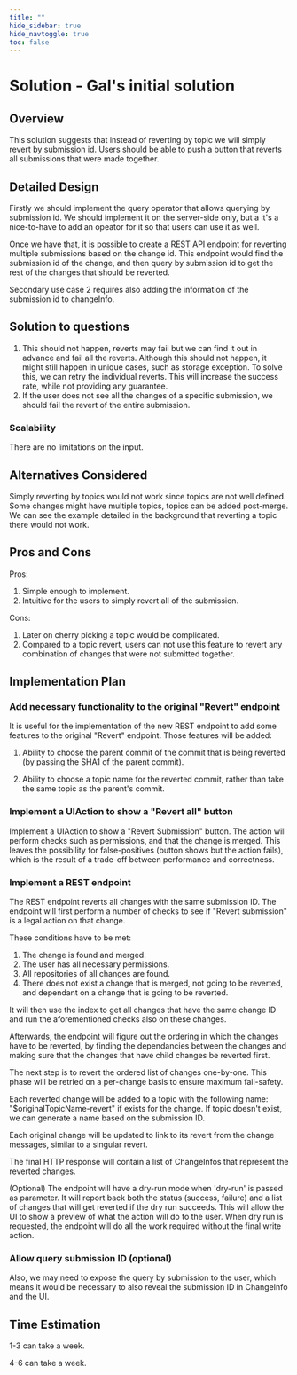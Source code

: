 ```yaml
---
title: ""
hide_sidebar: true
hide_navtoggle: true
toc: false
---
```


# Solution - Gal's initial solution

## <a id="overview"> Overview

This solution suggests that instead of reverting by topic we will simply revert
by submission id. Users should be able to push a button that reverts all
submissions that were made together.

## <a id="detailed-design"> Detailed Design

Firstly we should implement the query operator that allows querying by
submission id. We should implement it on the server-side only, but a it's a
nice-to-have to add an opeator for it so that users can use it as well.

Once we have that, it is possible to create a REST API endpoint for reverting
multiple submissions based on the change id. This endpoint would find the
submission id of the change, and then query by submission id to get the rest
of the changes that should be reverted.

Secondary use case 2 requires also adding the information of the submission id
to changeInfo.

## <a id="solution-to-questions"> Solution to questions

1. This should not happen, reverts may fail but we can find it out in advance
and fail all the reverts. Although this should not happen, it might still happen
in unique cases, such as storage exception. To solve this, we can retry the
individual reverts. This will increase the success rate, while not providing any
guarantee.
2. If the user does not see all the changes of a specific submission, we should
fail the revert of the entire submission.

### <a id="scalability"> Scalability

There are no limitations on the input.

## <a id="alternatives-considered"> Alternatives Considered

Simply reverting by topics would not work since topics are not well defined.
Some changes might have multiple topics, topics can be added post-merge.
We can see the example detailed in the background that reverting a topic there
would not work.

## <a id="pros-and-cons"> Pros and Cons

Pros:

1. Simple enough to implement.
2. Intuitive for the users to simply revert all of the submission.

Cons:

1. Later on cherry picking a topic would be complicated.
2. Compared to a topic revert, users can not use this feature to revert any
combination of changes that were not submitted together.

## <a id="implementation-plan"> Implementation Plan

### Add necessary functionality to the original "Revert" endpoint

It is useful for the implementation of the new REST endpoint to add some features
to the original "Revert" endpoint. Those features will be added:

1. Ability to choose the parent commit of the commit that is being reverted (by
passing the SHA1 of the parent commit).

2. Ability to choose a topic name for the reverted commit, rather than take the
same topic as the parent's commit.

### Implement a UIAction to show a "Revert all" button

Implement a UIAction to show a "Revert Submission" button. The action will
perform checks such as permissions, and that the change is merged. This leaves
the possibility for false-positives (button shows but the action fails),
which is the result of a trade-off between performance and correctness.

### Implement a REST endpoint

The REST endpoint reverts all changes with the same submission ID. The endpoint
will first perform a number of checks to see if "Revert submission" is a legal
action on that change.

These conditions have to be met:

1. The change is found and merged.
2. The user has all necessary permissions.
3. All repositories of all changes are found.
4. There does not exist a change that is merged, not going to be reverted, and
dependant on a change that is going to be reverted.

It will then use the index to get all changes that have the same change ID and
run the aforementioned checks also on these changes.

Afterwards, the endpoint will figure out the ordering in which the changes
have to be reverted, by finding the dependancies between the changes and making
sure that the changes that have child changes be reverted first.

The next step is to revert the ordered list of changes one-by-one. This phase
will be retried on a per-change basis to ensure maximum fail-safety.

Each reverted change will be added to a topic with the following name:
"$originalTopicName-revert" if exists for the change. If topic doesn't exist, we
can generate a name based on the submission ID.

Each original change will be updated to link to its revert from the change
messages, similar to a singular revert.

The final HTTP response will contain a list of ChangeInfos that represent the
reverted changes.

(Optional) The endpoint will have a dry-run mode when 'dry-run' is passed as
parameter. It will report back both the status (success, failure) and a list of
changes that will get reverted if the dry run succeeds. This will allow the UI
to show a preview of what the action will do to the user. When dry run is
requested, the endpoint will do all the work required without the final write
action.

### Allow query submission ID (optional)

Also, we may need to expose the query by submission to the user, which means it
would be necessary to also reveal the submission ID in ChangeInfo and the UI.

## <a id="time-estimation"> Time Estimation

1-3 can take a week.

4-6 can take a week.
